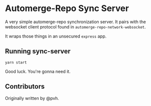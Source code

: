 # Automerge-Repo Sync Server

A very simple automerge-repo synchronization server. It pairs with the websocket client protocol found in `automerge-repo-network-websocket`.

It wraps those things in an unsecured `express` app.

## Running sync-server

`yarn start`

Good luck. You're gonna need it.
## Contributors

Originally written by @pvh. 
